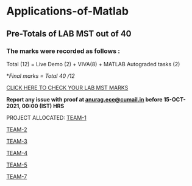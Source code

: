 # Applications-of-Matlab

## Pre-Totals of LAB MST out of 40

### The marks were recorded as follows :

Total (12) = Live Demo (2) + VIVA(8) + MATLAB Autograded tasks (2)

**Final marks = Total *40 /12**

[CLICK HERE TO CHECK YOUR LAB MST MARKS](https://github.com/Mechatronics-Engineering-CU/Applications-of-Matlab/blob/main/DATA/pre-totals_MST.csv)

**Report any issue with proof at anurag.ece@cumail.in before 15-OCT-2021, 00:00 (IST) HRS**

PROJECT ALLOCATED:
[TEAM-1](https://github.com/orgs/Mechatronics-Engineering-CU/teams/odd2021_project_applications_of_matlab_team-1)

[TEAM-2](https://github.com/orgs/Mechatronics-Engineering-CU/teams/odd2021_project_applications_of_matlab_team-2)

[TEAM-3](https://github.com/orgs/Mechatronics-Engineering-CU/teams/odd2021_project_applications_of_matlab_team-3)

[TEAM-4](https://github.com/orgs/Mechatronics-Engineering-CU/teams/odd2021_project_applications_of_matlab_team-4)

[TEAM-5](https://github.com/orgs/Mechatronics-Engineering-CU/teams/odd2021_project_applications_of_matlab_team-5)

[TEAM-7](https://github.com/orgs/Mechatronics-Engineering-CU/teams/odd2021_project_applications_of_matlab_team-7)
